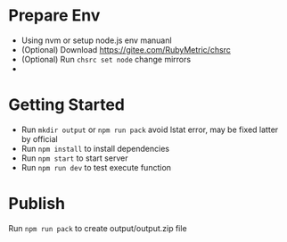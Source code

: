 # Prepare Env
- Using nvm or setup node.js env manuanl
- (Optional) Download https://gitee.com/RubyMetric/chsrc
- (Optional) Run `chsrc set node` change mirrors
- 
# Getting Started
- Run `mkdir output` or `npm run pack` avoid lstat error, may be fixed latter by official
- Run `npm install` to install dependencies
- Run `npm start` to start server
- Run `npm run dev` to test execute function

# Publish
Run `npm run pack` to create output/output.zip file
